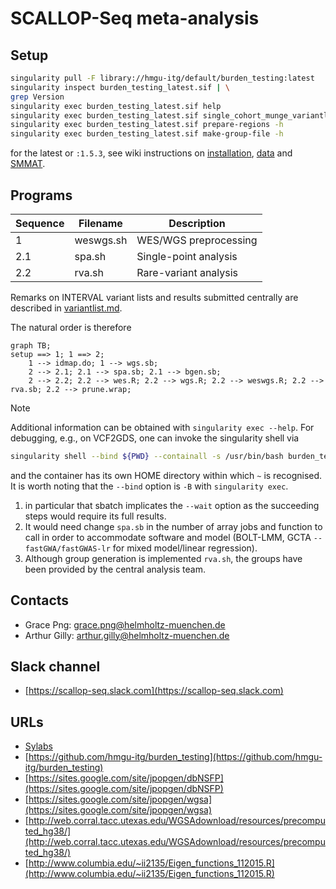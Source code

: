 # SCALLOP-Seq meta-analysis

## Setup

```bash
singularity pull -F library://hmgu-itg/default/burden_testing:latest
singularity inspect burden_testing_latest.sif | \
grep Version
singularity exec burden_testing_latest.sif help
singularity exec burden_testing_latest.sif single_cohort_munge_variantlist -h
singularity exec burden_testing_latest.sif prepare-regions -h
singularity exec burden_testing_latest.sif make-group-file -h
```
for the latest or `:1.5.3`, see wiki instructions on [installation](https://github.com/hmgu-itg/burden_testing/wiki/Prerequisites-and-installation), [data](https://github.com/hmgu-itg/burden_testing/wiki/Data-input) and [SMMAT](https://github.com/hmgu-itg/burden_testing/wiki/Single-cohort-analysis-using-SMMAT).

## Programs

| Sequence | Filename  | Description           |
| ---------|---------- | --------------------- |
| 1        | weswgs.sh | WES/WGS preprocessing |
| 2.1      | spa.sh    | Single-point analysis |
| 2.2      | rva.sh    | Rare-variant analysis |

Remarks on INTERVAL variant lists and results submitted centrally are described in [variantlist.md](variantlist.md).

The natural order is therefore

```mermaid
graph TB;
setup ==> 1; 1 ==> 2;
    1 --> idmap.do; 1 --> wgs.sb;
    2 --> 2.1; 2.1 --> spa.sb; 2.1 --> bgen.sb;
    2 --> 2.2; 2.2 --> wes.R; 2.2 --> wgs.R; 2.2 --> weswgs.R; 2.2 --> rva.sb; 2.2 --> prune.wrap;
```

Note 

Additional information can be obtained with `singularity exec --help`. For debugging, e.g., on VCF2GDS, one can invoke the singularity shell via

```bash
singularity shell --bind ${PWD} --containall -s /usr/bin/bash burden_testing_latest.sif
```

and the container has its own HOME directory within which `~` is recognised. It is worth noting that the `--bind` option is `-B` with `singularity exec`.

1. in particular that sbatch implicates the `--wait` option as the succeeding steps would require its full results.
2. It would need change `spa.sb` in the number of array jobs and function to call in order to accommodate software and model (BOLT-LMM, GCTA `--fastGWA/fastGWAS-lr` for mixed model/linear regression).
3. Although group generation is implemented `rva.sh`, the groups have been provided by the central analysis team.

## Contacts

* Grace Png: grace.png@helmholtz-muenchen.de
* Arthur Gilly: arthur.gilly@helmholtz-muenchen.de

## Slack channel

* [https://scallop-seq.slack.com](https://scallop-seq.slack.com)

## URLs

* [Sylabs](https://sylabs.io/)
* [https://github.com/hmgu-itg/burden_testing](https://github.com/hmgu-itg/burden_testing)
* [https://sites.google.com/site/jpopgen/dbNSFP](https://sites.google.com/site/jpopgen/dbNSFP)
* [https://sites.google.com/site/jpopgen/wgsa](https://sites.google.com/site/jpopgen/wgsa)
* [http://web.corral.tacc.utexas.edu/WGSAdownload/resources/precomputed_hg38/](http://web.corral.tacc.utexas.edu/WGSAdownload/resources/precomputed_hg38/)
* [http://www.columbia.edu/~ii2135/Eigen_functions_112015.R](http://www.columbia.edu/~ii2135/Eigen_functions_112015.R)

